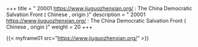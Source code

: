 +++
title = " 20001  https://www.jiuguozhenxian.org/ : The China Democratic Salvation Front ( Chinese , origin )"
description = " 20001 https://www.jiuguozhenxian.org/ : The China Democratic Salvation Front   ( Chinese , origin )"
weight = 20
+++



{{< myframe01 src="https://www.jiuguozhenxian.org/" >}}
